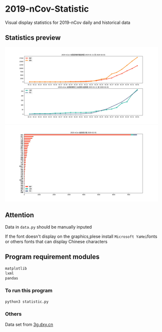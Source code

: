 # 2019-nCov-Statistic
Visual display statistics for 2019-nCov daily and historical data

## Statistics preview
![](https://github.com/Cyunrei/2019-nCov-Statistic/blob/master/view/2019-nCov%20%E5%85%A8%E5%9B%BD%E8%B6%8B%E5%8A%BF%E5%9B%BE%202020-02-01.png)
![](https://github.com/Cyunrei/2019-nCov-Statistic/blob/master/view/2019-nCov%20%E7%9C%81%E9%99%85%E7%BB%9F%E8%AE%A1%E5%9B%BE%202020-02-01.png)

## Attention

Data in `data.py` should be manually inputed

If the font doesn't display on the graphics,plese install `Microsoft YaHei`fonts or others fonts that can display Chinese characters
## Program requirement modules
```
matplotlib
lxml
pandas
```

### To run this program
`python3 statistic.py`


### Others

Data set from [3g.dxy.cn](https://3g.dxy.cn)
